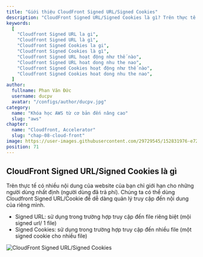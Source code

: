 ```yaml
---
title: "Giới thiệu CloudFront Signed URL/Signed Cookies"
description: "CloudFront Signed URL/Signed Cookies là gì? Trên thực tế có nhiều nội dung của website của bạn chỉ giới hạn cho những người dùng nhất định (người dùng đã trả phí). Chúng ta có thể dùng Cloudfront Signed URL/Cookie để dễ dàng quản lý truy cập đến nội dung của riêng mình."
keywords:
  [
    "Cloudfront Signed URL la gi",
    "Cloudfront Signed URL là gì",
    "Cloudfront Signed Cookies la gi",
    "Cloudfront Signed Cookies là gì",
    "Cloudfront Signed URL hoạt động như thế nào",
    "Cloudfront Signed URL hoat dong nhu the nao",
    "Cloudfront Signed Cookies hoạt động như thế nào",
    "Cloudfront Signed Cookies hoat dong nhu the nao",
  ]
author:
  fullname: Phan Văn Đức
  username: ducpv
  avatar: "/configs/author/ducpv.jpg"
category:
  name: "Khóa học AWS từ cơ bản đến nâng cao"
  slug: "aws"
chapter:
  name: "Cloudfront, Accelerator"
  slug: "chap-08-cloud-front"
image: https://user-images.githubusercontent.com/29729545/152831976-e7241d9a-97db-41a4-9354-f179743e43d5.jpg
position: 71
---
```


## CloudFront Signed URL/Signed Cookies là gì

Trên thực tế có nhiều nội dung của website của bạn chỉ giới hạn cho những người dùng nhất định (người dùng đã trả phí). Chúng ta có thể dùng Cloudfront Signed URL/Cookie để dễ dàng quản lý truy cập đến nội dung của riêng mình.

- Signed URL: sử dụng trong trường hợp truy cập đến file riêng biệt (mội signed url/ 1 file)
- Signed Cookies: sử dụng trong trường hợp truy cập đến nhiều file (một signed cookie cho nhiều file)

![CloudFront Signed URL/Signed Cookies](https://user-images.githubusercontent.com/29729545/152831976-e7241d9a-97db-41a4-9354-f179743e43d5.jpg)

